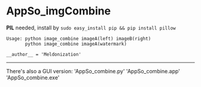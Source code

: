 # AppSo_imgCombine

**PIL** needed, install by `sudo easy_install pip && pip install pillow`

```
Usage: python image_combine imageA(left) imageB(right)
       python image_combine imageA(watermark)
```

`__author__ = 'Meldonization'`

---

There's also a GUI version: 'AppSo_combine.py' 'AppSo_combine.app' 'AppSo_combine.exe' 
